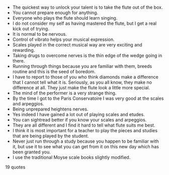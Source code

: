  - The quickest way to unlock your talent is to take the flute out of the box.
 - You cannot prepare enough for anything.
 - Everyone who plays the flute should learn singing.
 - I do not consider my self as having mastered the flute, but I get a real kick out of trying.
 - It is normal to be nervous.
 - Control of vibrato helps your musical expression.
 - Scales played in the correct musical way are very exciting and rewarding.
 - Taking drugs to overcome nerves is the thin edge of the wedge going in there.
 - Running through things because you are familiar with them, breeds routine and this is the seed of boredom.
 - I have to report to those of you who think diamonds make a difference that I cannot tell what it is. Seriously, as you all know, they make no difference at all. They just make the flute look a little more special.
 - The mind of the performer is a very strange thing.
 - By the time I got to the Paris Conservatoire I was very good at the scales and arpeggios.
 - Being unprepared heightens nerves.
 - Yes indeed I have gained a lot out of playing scales and etudes.
 - You can sightread better if you know your scales and arpeggios.
 - They are all different and I find it hard to tell what flute suits me best.
 - I think it is most important for a teacher to play the pieces and studies that are being played by the student.
 - Never just run through a study because you happen to be familiar with it, but use it to see what you can get from it on this new day which has been granted you.
 - I use the traditional Moyse scale books slightly modified.

19 quotes
